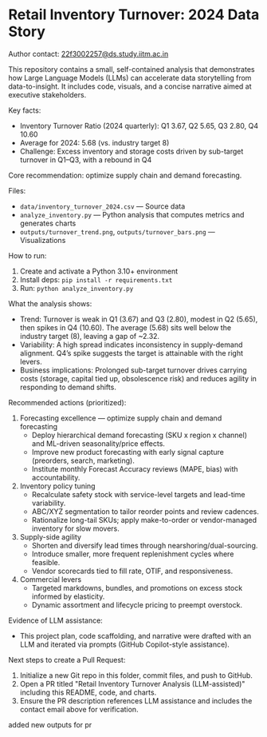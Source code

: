 # Retail Inventory Turnover: 2024 Data Story

Author contact: 22f3002257@ds.study.iitm.ac.in

This repository contains a small, self-contained analysis that demonstrates how Large Language Models (LLMs) can accelerate data storytelling from data-to-insight. It includes code, visuals, and a concise narrative aimed at executive stakeholders.

Key facts:
- Inventory Turnover Ratio (2024 quarterly): Q1 3.67, Q2 5.65, Q3 2.80, Q4 10.60
- Average for 2024: 5.68 (vs. industry target 8)
- Challenge: Excess inventory and storage costs driven by sub-target turnover in Q1–Q3, with a rebound in Q4

Core recommendation: optimize supply chain and demand forecasting.

Files:
- `data/inventory_turnover_2024.csv` — Source data
- `analyze_inventory.py` — Python analysis that computes metrics and generates charts
- `outputs/turnover_trend.png`, `outputs/turnover_bars.png` — Visualizations

How to run:
1) Create and activate a Python 3.10+ environment
2) Install deps: `pip install -r requirements.txt`
3) Run: `python analyze_inventory.py`

What the analysis shows:
- Trend: Turnover is weak in Q1 (3.67) and Q3 (2.80), modest in Q2 (5.65), then spikes in Q4 (10.60). The average (5.68) sits well below the industry target (8), leaving a gap of ~2.32.
- Variability: A high spread indicates inconsistency in supply-demand alignment. Q4’s spike suggests the target is attainable with the right levers.
- Business implications: Prolonged sub-target turnover drives carrying costs (storage, capital tied up, obsolescence risk) and reduces agility in responding to demand shifts.

Recommended actions (prioritized):
1) Forecasting excellence — optimize supply chain and demand forecasting
   - Deploy hierarchical demand forecasting (SKU x region x channel) and ML-driven seasonality/price effects.
   - Improve new product forecasting with early signal capture (preorders, search, marketing).
   - Institute monthly Forecast Accuracy reviews (MAPE, bias) with accountability.
2) Inventory policy tuning
   - Recalculate safety stock with service-level targets and lead-time variability.
   - ABC/XYZ segmentation to tailor reorder points and review cadences.
   - Rationalize long-tail SKUs; apply make-to-order or vendor-managed inventory for slow movers.
3) Supply-side agility
   - Shorten and diversify lead times through nearshoring/dual-sourcing.
   - Introduce smaller, more frequent replenishment cycles where feasible.
   - Vendor scorecards tied to fill rate, OTIF, and responsiveness.
4) Commercial levers
   - Targeted markdowns, bundles, and promotions on excess stock informed by elasticity.
   - Dynamic assortment and lifecycle pricing to preempt overstock.

Evidence of LLM assistance:
- This project plan, code scaffolding, and narrative were drafted with an LLM and iterated via prompts (GitHub Copilot-style assistance).

Next steps to create a Pull Request:
1) Initialize a new Git repo in this folder, commit files, and push to GitHub.
2) Open a PR titled "Retail Inventory Turnover Analysis (LLM-assisted)" including this README, code, and charts.
3) Ensure the PR description references LLM assistance and includes the contact email above for verification.


added new outputs for pr
